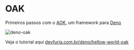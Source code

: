 # OAK

Primeiros passos com o [AOK](https://oakserver.github.io/oak/#getting-started), um framework para [Deno](https://deno.land/)

![deno-oak](https://user-images.githubusercontent.com/1257048/88606966-634c5a80-d054-11ea-8c51-737fd6f3fb1c.png)

Veja o tutorial aqui [devfuria.com.br/deno/hellow-world-oak](http://devfuria.com.br/deno/hellow-world-oak)
